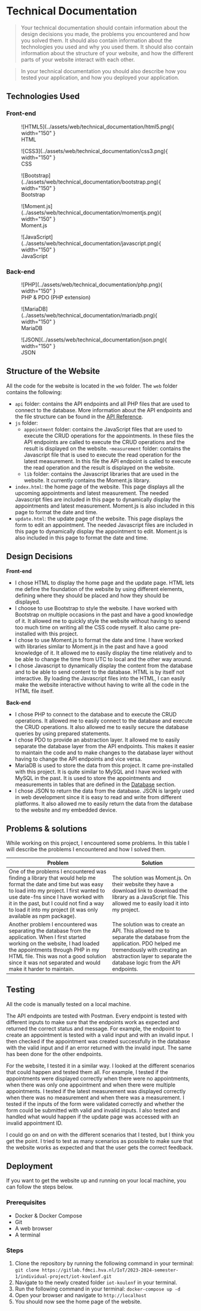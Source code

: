 # Technical Documentation

> Your technical documentation should contain information about the design decisions you made, the problems you
> encountered and how you solved them. It should also contain information about the technologies you used and why you
> used them. It should also contain information about the structure of your website, and how the different parts of your
> website interact with each other.

> In your technical documentation you should also describe how you tested your application, and how you deployed your
> application.

## Technologies Used

### Front-end

<figure class="inline start" markdown>
  ![HTML5](../assets/web/technical_documentation/html5.png){ width="150" }
  <figcaption>HTML</figcaption>
</figure>
<figure class="inline" markdown>
  ![CSS3](../assets/web/technical_documentation/css3.png){ width="150" }
  <figcaption>CSS</figcaption>
</figure>
<figure markdown>
  ![Bootstrap](../assets/web/technical_documentation/bootstrap.png){ width="150" }
  <figcaption>Bootstrap</figcaption>
</figure>
<figure class="inline end" markdown>
  ![Moment.js](../assets/web/technical_documentation/momentjs.png){ width="150" }
  <figcaption>Moment.js</figcaption>
</figure>
<figure markdown>
  ![JavaScript](../assets/web/technical_documentation/javascript.png){ width="150" }
  <figcaption>JavaScript</figcaption>
</figure>

### Back-end

<figure class="inline start" markdown>
  ![PHP](../assets/web/technical_documentation/php.png){ width="150" }
  <figcaption>PHP & PDO (PHP extension)</figcaption>
</figure>
<figure class="inline" markdown>
  ![MariaDB](../assets/web/technical_documentation/mariadb.png){ width="150" }
  <figcaption>MariaDB</figcaption>
</figure>
<figure markdown>
  ![JSON](../assets/web/technical_documentation/json.png){ width="150" }
  <figcaption>JSON</figcaption>
</figure>


## Structure of the Website

All the code for the website is located in the `web` folder. The `web` folder contains the following:

- `api` folder: contains the API endpoints and all PHP files that are used to connect to the database. More information
  about the API endpoints and the file structure can be found in the [API Reference](../api_reference/).
- `js` folder:
    - `appointment` folder: contains the JavaScript files that are used to execute the CRUD operations for the
      appointments. In these files the API endpoints are called to execute the CRUD operations and the result is
      displayed on the website.
      -`measurement` folder: contains the Javascript file that is used to execute the read operation for the latest
      measurement. In this file the API endpoint is called to execute the read operation and the result is displayed
      on the website.
    - `lib` folder: contains the Javascript libraries that are used in the website. It currently contains the Moment.js
      library.
- `index.html`: the home page of the website. This page displays all the upcoming appointments and latest measurement.
  The needed Javascript files are included in this page to dynamically display the appointments and latest measurement.
  Moment.js is also included in this page to format the date and time.
- `update.html`: the update page of the website. This page displays the form to edit an appointment. The needed
  Javascript files are included in this page to dynamically display the appointment to edit. Moment.js is also included
  in this page to format the date and time.

## Design Decisions

**Front-end**

- I chose HTML to display the home page and the update page. HTML lets me define the foundation of the website by using
  different elements, defining where they should be placed and how they should be displayed.
- I choose to use Bootstrap to style the website. I have worked with Bootstrap on multiple occasions in the past and
  have a good knowledge of it. It allowed me to quickly style the website without having to spend too much time on
  writing all the CSS code myself. It also came pre-installed with this project.
- I chose to use Moment.js to format the date and time. I have worked with libraries similar to Moment.js in the past
  and have a good knowledge of it. It allowed me to easily display the time relatively and to be able to change the
  time from UTC to local and the other way around.
- I chose Javascript to dynamically display the content from the database and to be able to send content to the
  database. HTML is by itself not interactive. By loading the Javascript files into the HTML, I can easily make the
  website interactive without having to write all the code in the HTML file itself.

**Back-end**

- I chose PHP to connect to the database and to execute the CRUD operations. It allowed me to easily connect to the
  database and execute the CRUD operations. It also allowed me to easily secure the database queries by using prepared
  statements.
- I chose PDO to provide an abstraction layer. It allowed me to easily separate the database layer from the API
  endpoints. This makes it easier to maintain the code and to make changes to the database layer without having to
  change the API endpoints and vice versa.
- MariaDB is used to store the data from this project. It came pre-installed with this project. It is quite similar to
  MySQL and I have worked with MySQL in the past. It is used to store the appointments and measurements in tables that
  are defined in the [Database](../database/) section.
- I chose JSON to return the data from the database. JSON is largely used in web development since it is easy to read
  and write from different platforms. It also allowed me to easily return the data from the database to the website
  and my embedded device.

## Problems & solutions

While working on this project, I encountered some problems. In this table I will describe the problems I encountered
and how I solved them.

| Problem                                                                                                                                                                                                                                                                                                         | Solution                                                                                                                                                                                                               |
|-----------------------------------------------------------------------------------------------------------------------------------------------------------------------------------------------------------------------------------------------------------------------------------------------------------------|------------------------------------------------------------------------------------------------------------------------------------------------------------------------------------------------------------------------|
| One of the problems I encountered was finding a library that would help me format the date and time but was easy to load into my project. I first wanted to use date-fns since I have worked with it in the past, but I could not find a way to load it into my project (it was only available as npm package). | The solution was Moment.js. On their website they have a download link to download the library as a JavaScript file. This allowed me to easily load it into my project.                                                |
| Another problem I encountered was separating the database from the application. When I first started working on the website, I had loaded the appointments through PHP in my HTML file. This was not a good solution since it was not separated and would make it harder to maintain.                           | The solution was to create an API. This allowed me to separate the database from the application. PDO helped me tremendously with creating an abstraction layer to separate the database logic from the API endpoints. |

## Testing

All the code is manually tested on a local machine.

The API endpoints are tested with Postman. Every endpoint is tested with different inputs to make sure that the
endpoints work as expected and returned the correct status and message. For example, the endpoint to create an
appointment is tested with a valid input and with an invalid input. I then checked if the appointment was created
successfully in the database with the valid input and if an error returned with the invalid input. The same has been
done for the other endpoints.

For the website, I tested it in a similar way. I looked at the different scenarios that could happen and tested them
all. For example, I tested if the appointments were displayed correctly when there were no appointments, when there was
only one appointment and when there were multiple appointments. I tested if the latest measurement was displayed
correctly when there was no measurement and when there was a measurement. I tested if the inputs of the form were
validated correctly and whether the form could be submitted with valid and invalid inputs. I also tested and handled
what would happen if the update page was accessed with an invalid appointment ID.

I could go on and on with the different scenarios that I tested, but I think you get the point. I tried to test as many
scenarios as possible to make sure that the website works as expected and that the user gets the correct feedback.

## Deployment

If you want to get the website up and running on your local machine, you can follow the steps below.

### Prerequisites

- Docker & Docker Compose
- Git
- A web browser
- A terminal

### Steps

1. Clone the repository by running the following command in your
   terminal: `git clone https://gitlab.fdmci.hva.nl/IoT/2023-2024-semester-1/individual-project/iot-koulenf.git`
2. Navigate to the newly created folder `iot-koulenf` in your terminal.
3. Run the following command in your terminal: `docker-compose up -d`
4. Open your browser and navigate to `http://localhost`
5. You should now see the home page of the website.